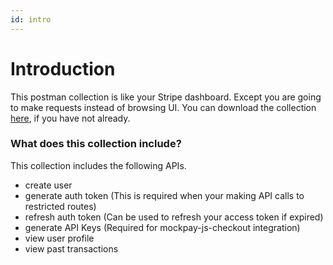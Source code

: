 ```yaml
---
id: intro
---
```


# Introduction

This postman collection is like your Stripe dashboard. Except you are going to make requests instead of browsing UI.
You can download the collection [here](https://raw.githubusercontent.com/Goutam192002/mockpay-js-checkout/master/docusaurus/docs/assets/mockpay.postman_collection.json), if you have not already.

### What does this collection include?

This collection includes the following APIs.

- create user
- generate auth token (This is required when your making API calls to restricted routes)
- refresh auth token (Can be used to refresh your access token if expired)
- generate API Keys (Required for mockpay-js-checkout integration)
- view user profile 
- view past transactions
